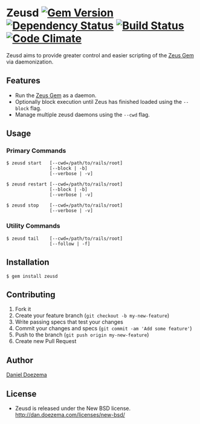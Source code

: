 # Zeusd [![Gem Version](https://badge.fury.io/rb/zeusd.png)](http://badge.fury.io/rb/zeusd) [![Dependency Status](https://gemnasium.com/veloper/zeusd.png)](https://gemnasium.com/veloper/zeusd) [![Build Status](https://travis-ci.org/veloper/zeusd.png?branch=master)](https://travis-ci.org/veloper/zeusd) [![Code Climate](https://codeclimate.com/github/veloper/zeusd.png)](https://codeclimate.com/github/veloper/zeusd)

Zeusd aims to provide greater control and easier scripting of the [Zeus Gem](https://github.com/burke/zeus) via daemonization.

## Features

* Run the [Zeus Gem](https://github.com/burke/zeus) as a daemon.
* Optionally block execution until Zeus has finished loaded using the `--block` flag.
* Manage multiple zeusd daemons using the `--cwd` flag.

## Usage

### Primary Commands

```
$ zeusd start   [--cwd=/path/to/rails/root]
                [--block | -b]
                [--verbose | -v]

$ zeusd restart [--cwd=/path/to/rails/root]
                [--block | -b]
                [--verbose | -v]

$ zeusd stop    [--cwd=/path/to/rails/root]
                [--verbose | -v]
```

### Utility Commands

```
$ zeusd tail    [--cwd=/path/to/rails/root]
                [--follow | -f]
```

## Installation

```
$ gem install zeusd
```

## Contributing

1. Fork it
2. Create your feature branch (`git checkout -b my-new-feature`)
3. Write passing specs that test your changes
3. Commit your changes and specs (`git commit -am 'Add some feature'`)
4. Push to the branch (`git push origin my-new-feature`)
5. Create new Pull Request

## Author

[Daniel Doezema](http://dan.doezema.com)

## License

* Zeusd is released under the New BSD license. http://dan.doezema.com/licenses/new-bsd/
